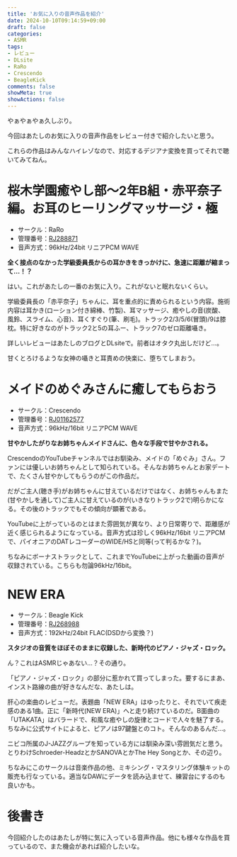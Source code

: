 ```yaml
---
title: 'お気に入りの音声作品を紹介'
date: 2024-10-10T09:14:59+09:00
draft: false
categories:
- ASMR
tags:
- レビュー
- DLsite
- RaRo
- Crescendo
- BeagleKick
comments: false
showMeta: true
showActions: false
---
```


やぁやぁやぁ久しぶり。

今回はあたしのお気に入りの音声作品をレビュー付きで紹介したいと思う。

これらの作品はみんなハイレゾなので、対応するデジアナ変換を買ってそれで聴いてみてねん。

# 桜木学園癒やし部～2年B組・赤平奈子編。お耳のヒーリングマッサージ・極
- サークル：RaRo
- 管理番号：[RJ288871](https://www.dlsite.com/home/work/=/product_id/RJ288871.html)
- 音声方式：96kHz/24bit リニアPCM WAVE

**全く接点のなかった学級委員長からの耳かきをきっかけに、急速に距離が縮まって…！？**

はい。これがあたしの一番のお気に入り。これがないと眠れないくらい。

学級委員長の「赤平奈子」ちゃんに、耳を重点的に責められるという内容。施術内容は耳かき(ローション付き綿棒、竹製)、耳マッサージ、癒やしの音(炭酸、風鈴、スライム、心音)、耳くすぐり(筆、刷毛)。トラック2/3/5/6(冒頭)/9は膝枕。特に好きなのがトラック2と5の耳ふー、トラック7のゼロ距離囁き。

詳しいレビューはあたしのブログとDLsiteで。前者はオタク丸出しだけど…。

甘くとろけるような女神の囁きと耳責めの快楽に、堕ちてしまおう。

# メイドのめぐみさんに癒してもらおう
- サークル：Crescendo
- 管理番号：[RJ01162577](https://www.dlsite.com/home/work/=/product_id/RJ01162577.html)
- 音声方式：96kHz/16bit リニアPCM WAVE

**甘やかしたがりなお姉ちゃんメイドさんに、色々な手段で甘やかされる。**

CrescendoのYouTubeチャンネルではお馴染み、メイドの「めぐみ」さん。ファンには優しいお姉ちゃんとして知られている。そんなお姉ちゃんとお家デートで、たくさん甘やかしてもらうのがこの作品だ。

だがご主人(聴き手)がお姉ちゃんに甘えているだけではなく、お姉ちゃんもまた(甘やかしを通して)ご主人に甘えているのが(いきなりトラック2で)明らかになる。その後のトラックでもその傾向が顕著である。

YouTubeに上がっているのとはまた雰囲気が異なり、より日常寄りで、距離感が近く感じられるようになっている。音声方式は珍しく96kHz/16bit リニアPCMで、パイオニアのDATレコーダーのWIDE/HSと同等(って判るかな？)。

ちなみにボーナストラックとして、これまでYouTubeに上がった動画の音声が収録されている。こちらも勿論96kHz/16bit。

# NEW ERA
- サークル：Beagle Kick
- 管理番号：[RJ268988](https://www.dlsite.com/home/work/=/product_id/RJ268988.html)
- 音声方式：192kHz/24bit FLAC(DSDから変換？)

**スタジオの音質をほぼそのままに収録した、新時代のピアノ・ジャズ・ロック。**

ん？これはASMRじゃあない…？その通り。

「ピアノ・ジャズ・ロック」の部分に惹かれて買ってしまった。要するにまあ、インスト路線の曲が好きなんだな、あたしは。

肝心の楽曲のレビューだ。表題曲「NEW ERA」はゆったりと、それでいて疾走感のある1曲。正に「新時代(NEW ERA)」へと走り続けているのだ。B面曲の「UTAKATA」はバラードで、和風な癒やしの旋律とコードで人々を魅了する。ちなみに公式サイトによると、ピアノは97鍵盤とのコト。そんなのあるんだ…。

ニビコ所属のJ-JAZZグループを知っている方には馴染み深い雰囲気だと思う。とりわけSchroeder-HeadzとかSANOVAとかThe Hey Songとか、その辺り。

ちなみにこのサークルは音楽作品の他、ミキシング・マスタリング体験キットの販売も行なっている。適当なDAWにデータを読み込ませて、練習台にするのも良いかも。

# 後書き
今回紹介したのはあたしが特に気に入っている音声作品。他にも様々な作品を買っているので、また機会があれば紹介したいな。
